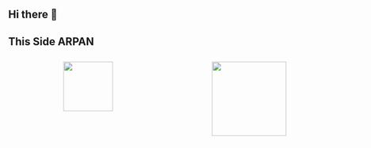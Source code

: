 ## Hi there 👋

<!--
**arpan2233/arpan2233** is a ✨ _special_ ✨ repository because its `README.md` (this file) appears on your GitHub profile.

Here are some ideas to get you started:

- 🔭 I’m currently working on ...
- 🌱 I’m currently learning ...
- 👯 I’m looking to collaborate on ...
- 🤔 I’m looking for help with ...
- 💬 Ask me about ...
- 📫 How to reach me: ...
- 😄 Pronouns: ...
- ⚡ Fun fact: ...
-->
## This Side ARPAN
<div style="display:flex; width: 1000px; padding: 10px; justify-content: space-around; border:1px solid white;">
    <img style="width: 100px;  height:100px;" src="https://assets.leetcode.com/static_assets/marketing/2024-50-lg.png"/>
    <img style="width: 150px;  height:150px;" src="https://assets.leetcode.com/static_assets/marketing/2024-100-lg.png">
    <img style="width: 150px;  height:150px;" src="https://leetcode.com/static/images/badges/dcc-2024-3.png">
</div>
